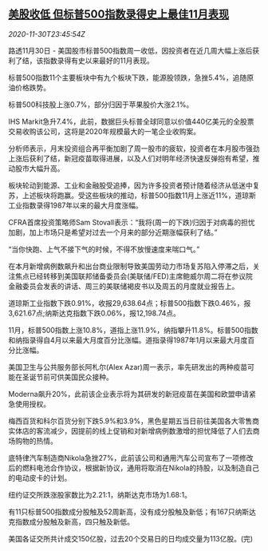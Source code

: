 <!--1606780517000-->
[美股收低 但标普500指数录得史上最佳11月表现](https://cn.reuters.com/article/usa-stock-close-1130-mon-idCNKBS28A38H)
------

<div><i>2020-11-30T23:45:54Z</i></div><p>路透11月30日 - 美国股市标普500指数周一收低，因投资者在近几周大幅上涨后获利了结，该指数录得有史以来最好的11月表现。</p><p>标普500指数11个主要板块中有九个板块下跌，能源股领跌，急挫5.4%，追随原油价格跌势。</p><p>标普500科技股上涨0.7%，部分归因于苹果股价大涨2.1%。</p><p>IHS Markit急升7.4%，此前，数据巨头标普全球同意以价值440亿美元的全股票交易收购该公司，这将是2020年规模最大的一笔企业收购案。</p><p>分析师表示，月末投资组合再平衡加剧了周一股市的疲软，投资者在本月股市强劲上涨后获利了结，新冠疫苗取得进展，以及人们对明年经济快速反弹抱有希望，推动股市大幅升高。</p><p>板块轮动到能源、工业和金融股受追捧，因为许多投资者预计随着经济从低迷中复苏，上述板块将跑赢。受这些板块的推动，标普500指数11月上涨近11%，道琼斯工业指数录得1987年以来的最大月度涨幅。</p><p>CFRA首席投资策略师Sam Stovall表示：“我将(周一的下跌)归因于对病毒的担忧加剧，加上市场只是希望对过去一个月来的部分近期涨幅获利了结。”</p><p>“当你快跑、上气不接下气的时候，不得不放慢速度来喘口气。”</p><p>在本月新增病例数飙升和出台商业限制导致美国劳动力市场复苏陷入停滞之后，关注焦点已经转移到美国联邦储备委员会(美联储/FED)主席鲍威尔周二将在参议院金融委员会发表的讲话、周三的美联储褐皮书以及周五的月度就业报告上。</p><p>道琼斯工业指数下跌0.91%，收报29,638.64点；标普500指数下跌0.46%，报3,621.67点;纳斯达克指数下跌0.06%，报12,198.74点。</p><p>11月，标普500指数上涨10.8%，道指上涨11.9%，纳指攀升11.8%。标普500指数和纳指录得自4月以来最大月度百分比涨幅。道指录得1987年1月以来最大月度百分比涨幅。</p><p>美国卫生与公共服务部长阿札尔(Alex Azar)周一表示，率先研发出的两种疫苗可能在圣诞节前可供美国民众接种。</p><p>Moderna飙升20%，此前该企业表示将为其研发的新冠疫苗在美国和欧盟申请紧急使用授权。</p><p>梅西百货和科尔百货分别下跌5.9%和3.9%，黑色星期五当日前往美国各大零售商实体店的客流减少，因提前的线上促销和对新增病例数激增的担忧降低了人们去商场购物的热情。</p><p>底特律汽车制造商Nikola急挫27%，此前该公司和通用汽车公司宣布了一项修改后的燃料电池合作协议，根据新协议，通用将取消在Nikola的持股，以及制造自己的电动皮卡的计划。</p><p>纽约证交所跌涨股家数比为2.21:1，纳斯达克市场为1.68:1。</p><p>有11只标普500指数成分股触及52周新高，没有成分股触及新低；有167只纳斯达克指数成分股触及新高，四只触及新低。</p><p>美国各证交所共计成交150亿股，过去20个交易日的日均成交量为113亿股。(完)</p>

